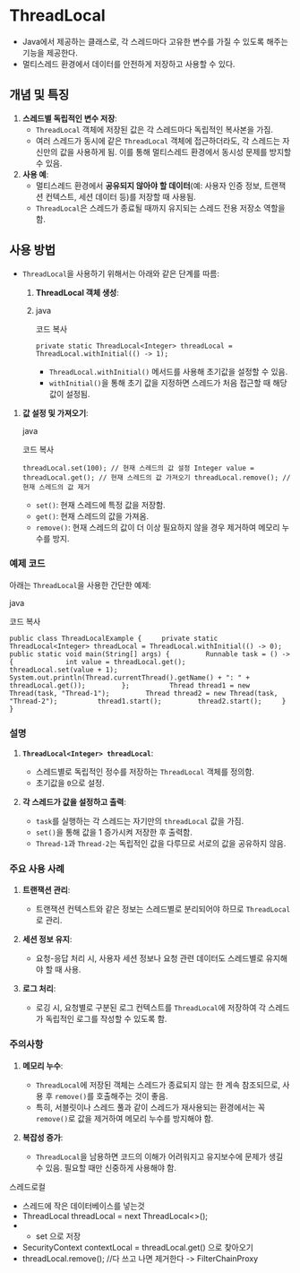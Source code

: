 # ThreadLocal
- Java에서 제공하는 클래스로, 각 스레드마다 고유한 변수를 가질 수 있도록 해주는 기능을 제공한다.
- 멀티스레드 환경에서 데이터를 안전하게 저장하고 사용할 수 있다.

## 개념 및 특징

1. **스레드별 독립적인 변수 저장**:
    - `ThreadLocal` 객체에 저장된 값은 각 스레드마다 독립적인 복사본을 가짐.
    - 여러 스레드가 동시에 같은 `ThreadLocal` 객체에 접근하더라도, 각 스레드는 자신만의 값을 사용하게 됨. 이를 통해 멀티스레드 환경에서 동시성 문제를 방지할 수 있음.
2. **사용 예**:
    - 멀티스레드 환경에서 **공유되지 않아야 할 데이터**(예: 사용자 인증 정보, 트랜잭션 컨텍스트, 세션 데이터 등)를 저장할 때 사용됨.
    - `ThreadLocal`은 스레드가 종료될 때까지 유지되는 스레드 전용 저장소 역할을 함.

## 사용 방법
- `ThreadLocal`을 사용하기 위해서는 아래와 같은 단계를 따름:
    1. **ThreadLocal 객체 생성**:
    2. 
        java
        
        코드 복사
        
        `private static ThreadLocal<Integer> threadLocal = ThreadLocal.withInitial(() -> 1);`
        
        - `ThreadLocal.withInitial()` 메서드를 사용해 초기값을 설정할 수 있음.
        - `withInitial()`을 통해 초기 값을 지정하면 스레드가 처음 접근할 때 해당 값이 설정됨.
1. **값 설정 및 가져오기**:
    
    java
    
    코드 복사
    
    `threadLocal.set(100); // 현재 스레드의 값 설정 Integer value = threadLocal.get(); // 현재 스레드의 값 가져오기 threadLocal.remove(); // 현재 스레드의 값 제거`
    
    - `set()`: 현재 스레드에 특정 값을 저장함.
    - `get()`: 현재 스레드의 값을 가져옴.
    - `remove()`: 현재 스레드의 값이 더 이상 필요하지 않을 경우 제거하여 메모리 누수를 방지.

### 예제 코드

아래는 `ThreadLocal`을 사용한 간단한 예제:

java

코드 복사

`public class ThreadLocalExample {     private static ThreadLocal<Integer> threadLocal = ThreadLocal.withInitial(() -> 0);      public static void main(String[] args) {         Runnable task = () -> {             int value = threadLocal.get();             threadLocal.set(value + 1);             System.out.println(Thread.currentThread().getName() + ": " + threadLocal.get());         };          Thread thread1 = new Thread(task, "Thread-1");         Thread thread2 = new Thread(task, "Thread-2");          thread1.start();         thread2.start();     } }`

### 설명

1. **`ThreadLocal<Integer> threadLocal`**:
    
    - 스레드별로 독립적인 정수를 저장하는 `ThreadLocal` 객체를 정의함.
    - 초기값을 `0`으로 설정.
2. **각 스레드가 값을 설정하고 출력**:
    
    - `task`를 실행하는 각 스레드는 자기만의 `threadLocal` 값을 가짐.
    - `set()`을 통해 값을 1 증가시켜 저장한 후 출력함.
    - `Thread-1`과 `Thread-2`는 독립적인 값을 다루므로 서로의 값을 공유하지 않음.

### 주요 사용 사례

1. **트랜잭션 관리**:
    
    - 트랜잭션 컨텍스트와 같은 정보는 스레드별로 분리되어야 하므로 `ThreadLocal`로 관리.
2. **세션 정보 유지**:
    
    - 요청-응답 처리 시, 사용자 세션 정보나 요청 관련 데이터도 스레드별로 유지해야 할 때 사용.
3. **로그 처리**:
    
    - 로깅 시, 요청별로 구분된 로그 컨텍스트를 `ThreadLocal`에 저장하여 각 스레드가 독립적인 로그를 작성할 수 있도록 함.

### 주의사항

1. **메모리 누수**:
    
    - `ThreadLocal`에 저장된 객체는 스레드가 종료되지 않는 한 계속 참조되므로, 사용 후 `remove()`를 호출해주는 것이 좋음.
    - 특히, 서블릿이나 스레드 풀과 같이 스레드가 재사용되는 환경에서는 꼭 `remove()`로 값을 제거하여 메모리 누수를 방지해야 함.
2. **복잡성 증가**:
    
    - `ThreadLocal`을 남용하면 코드의 이해가 어려워지고 유지보수에 문제가 생길 수 있음. 필요할 때만 신중하게 사용해야 함.


스레드로컬
- 스레드에 작은 데이터베이스를 넣는것
- ThreadLocal<SecurityContext> threadLocal = next ThreadLocal<>();
- - set 으로 저장
- SecurityContext contextLocal = threadLocal.get() 으로 찾아오기
- threadLocal.remove(); //다 쓰고 나면 제거한다 -> FilterChainProxy